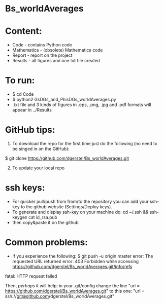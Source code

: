 # Bs_worldAverages

# Content:
- Code - contains Python code
- Mathematica - (obsolete) Mathematica code
- Report - report on the project
- Results - all figures and one txt file created

# To run:
- $ cd Code
- $ python2 GsDGs_and_PhisDGs_worldAverages.py
- .txt file and 3 kinds of figures in .eps, .png, .jpg and .pdf formats will appear in ../Results

# GitHub tips:
1. To download the repo for the first time just do the following (no need to be singed in on the GitHub):

$ git clone https://github.com/dgerstel/Bs_worldAverages.git

2. To update your local repo
# ssh keys:
- For quicker pull/push from from/to the repository you can add your ssh-key to the github website (Settings/Deploy keys).
- To generate and display ssh-key on your machine do:
cd ~/.ssh && ssh-keygen
cat id_rsa.pub 
- then copy&paste it on the github

# Common problems:
- If you experience the following:
  $ git push -u origin master
  error: The requested URL returned error: 403 Forbidden while accessing https://github.com/dgerstel/Bs_worldAverages.git/info/refs

fatal: HTTP request failed

Then, _perhaps_ it will help:
in your .git/config change the line
"url = https://github.com/dgerstel/Bs_worldAverages.git" to this one:
"url = ssh://git@github.com/dgerstel/Bs_worldAverages.git"


